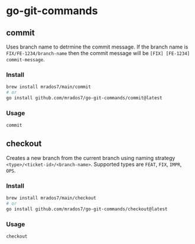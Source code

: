 # go-git-commands

## commit

Uses branch name to detrmine the commit message.
If the branch name is `FIX/FE-1234/branch-name` then the commit message will be `[FIX] [FE-1234] commit-message`.

### Install

```bash
brew install mrados7/main/commit
# or	
go install github.com/mrados7/go-git-commands/commit@latest
```


### Usage

```bash
commit
```

## checkout
Creates a new branch from the current branch using naming strategy `<type>/<ticket-id>/<branch-name>`.
Supported types are `FEAT`, `FIX`, `IMPR`, `OPS`.


### Install

```bash
brew install mrados7/main/checkout
# or	
go install github.com/mrados7/go-git-commands/checkout@latest
```

### Usage

```bash
checkout
```

